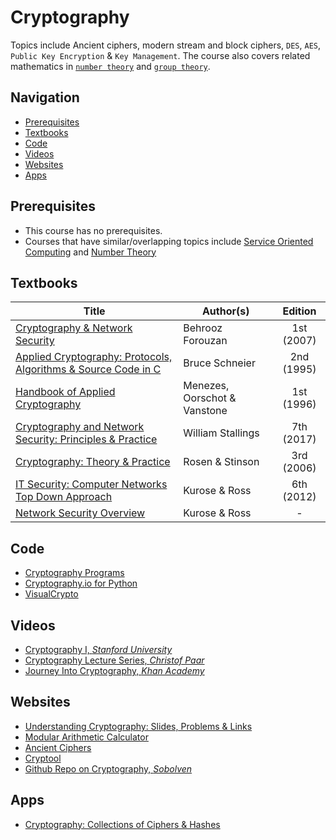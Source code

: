 # Cryptography

Topics include Ancient ciphers, modern stream and block ciphers, `DES`, `AES`, `Public Key Encryption` & `Key Management`. The course also covers related mathematics in [`number theory`](https://brilliant.org/wiki/number-theory/) and [`group theory`](https://brilliant.org/wiki/group-theory-introduction/).

## Navigation

*   [Prerequisites](#prerequisites)
*   [Textbooks](#textbooks)
*   [Code](#code)
*   [Videos](#videos)
*   [Websites](#websites)
*   [Apps](#apps)

## Prerequisites
*   This course has no prerequisites.
*   Courses that have similar/overlapping topics include [Service Oriented Computing](/courses/CSF466) and [Number Theory](/courses/MATHF2)

## Textbooks

| Title | Author(s) | Edition |
| -------------|-------------|:-----:|
| [Cryptography & Network Security](https://drive.google.com/open?id=1Vf73PJP7QrXejTgdqTDJ5T1eGiE3zibY) | Behrooz Forouzan | 1st (2007) |
| [Applied Cryptography: Protocols, Algorithms & Source Code in C](https://drive.google.com/open?id=1cNJUrNE6Yd2U88cf6ZLejVuoEbauiro6) | Bruce Schneier | 2nd (1995) |
| [Handbook of Applied Cryptography](https://drive.google.com/open?id=15sEFFA096DarPbYHtqzk1RcczjQd2al9) | Menezes, Oorschot & Vanstone | 1st (1996) |
| [Cryptography and Network Security: Principles & Practice](https://drive.google.com/open?id=1yZDX1LFKibzMQ5xuzhVrNQkFDJaEyUrk)| William Stallings | 7th (2017) |
| [Cryptography: Theory & Practice](https://drive.google.com/open?id=1MRonL21yNr_oHe3px0ZJyHEtW7Clg8ge)| Rosen & Stinson  | 3rd (2006) |
| [IT Security: Computer Networks Top Down Approach](https://drive.google.com/open?id=1zrokwRuL0QJFpEImzlI4EoDP-cdYSI9k)| Kurose & Ross | 6th (2012) |
| [Network Security Overview](https://drive.google.com/open?id=1nqJ0-KzcggBg_huWSgSjfm5WNByJwwt5)| Kurose & Ross | - |

## Code
*   [Cryptography Programs](https://www.github.com/eash-98/Cryptography)
*   [Cryptography.io for Python](https://cryptography.io/en/latest/)
*   [VisualCrypto](https://github.com/ageron/visual_crypto)

## Videos
*   [Cryptography I, *Stanford University*](https://www.coursera.org/learn/crypto?)
*   [Cryptography Lecture Series, *Christof Paar*](https://www.youtube.com/playlist?list=PL2jrku-ebl3H50FiEPr4erSJiJHURM9BX)
*   [Journey Into Cryptography, *Khan Academy*](https://www.khanacademy.org/computing/computer-science/cryptography)

## Websites
*   [Understanding Cryptography: Slides, Problems & Links](http://www.crypto-textbook.com/)
*   [Modular Arithmetic Calculator](http://users.wpi.edu/~martin/mod.html)
*   [Ancient Ciphers](http://rumkin.com/tools/cipher/)
*   [Cryptool](https://www.cryptool.org/en/)
*   [Github Repo on Cryptography, *Sobolven*](https://github.com/sobolevn/awesome-cryptography)


## Apps
*   [Cryptography: Collections of Ciphers & Hashes](https://play.google.com/store/apps/details?id=com.nitramite.cryptography&hl=en_IN)
